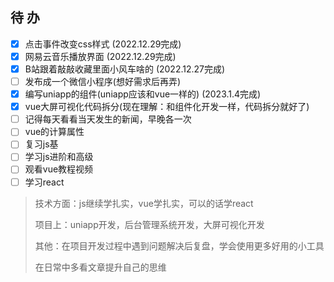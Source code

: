 ## 待  办



- [x] 点击事件改变css样式   (2022.12.29完成)
- [x] 网易云音乐播放界面   (2022.12.29完成)
- [x] B站跟着敲敲收藏里面小风车啥的   (2022.12.27完成)
- [ ] 发布成一个微信小程序(想好需求后再弄)
- [x] 编写uniapp的组件(uniapp应该和vue一样的)   (2023.1.4完成)
- [x] vue大屏可视化代码拆分(现在理解：和组件化开发一样，代码拆分就好了)
- [ ] 记得每天看看当天发生的新闻，早晚各一次
- [ ] vue的计算属性
- [ ] 复习js基
- [ ] 学习js进阶和高级
- [ ] 观看vue教程视频
- [ ] 学习react

> 技术方面：js继续学扎实，vue学扎实，可以的话学react
>
> 项目上：uniapp开发，后台管理系统开发，大屏可视化开发
>
> 其他：在项目开发过程中遇到问题解决后复盘，学会使用更多好用的小工具
>
> 在日常中多看文章提升自己的思维
